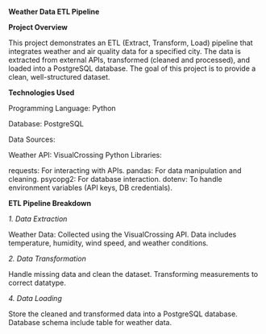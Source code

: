 **Weather Data ETL Pipeline**


**Project Overview**

This project demonstrates an ETL (Extract, Transform, Load) pipeline that integrates weather and air quality data for a specified city. The data is extracted from external APIs, transformed (cleaned and processed), and loaded into a PostgreSQL database. The goal of this project is to provide a clean, well-structured dataset.

**Technologies Used**


Programming Language: Python

Database: PostgreSQL

Data Sources:

Weather API: VisualCrossing
Python Libraries:

requests: For interacting with APIs.
pandas: For data manipulation and cleaning.
psycopg2: For database interaction.
dotenv: To handle environment variables (API keys, DB credentials).


**ETL Pipeline Breakdown**

*1. Data Extraction*

Weather Data: Collected using the VisualCrossing API. Data includes temperature, humidity, wind speed, and weather conditions.

*2. Data Transformation*

Handle missing data and clean the dataset.
Transforming measurements to correct datatype.

*4. Data Loading*

Store the cleaned and transformed data into a PostgreSQL database.
Database schema include table for weather data.


